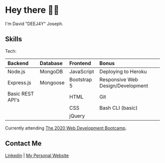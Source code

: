 # Hey there 👋👀

I'm David "DEEJ4Y" Joseph.

## Skills

Tech:

| **Backend**      | **Database** | **Frontend** | **Bonus**                         |
| :--------------- | :----------- | :----------- | :-------------------------------- |
| Node.js          | MongoDB      | JavaScript   | Deploying to Heroku               |
| Express.js       | Mongoose     | Bootstrap 5  | Responsive Web Design/Development |
| Basic REST API's |              | HTML         | Git                               |
|                  |              | CSS          | Bash CLI (basic)                  |
|                  |              | jQuery       |                                   |

Currently attending [The 2020 Web Development Bootcamp](https://www.udemy.com/course/the-complete-web-development-bootcamp/).

## Contact Me

[Linkedin](https://www.linkedin.com/in/david-joseph-75a7b71b5/) | [My Personal Website](https://deej4y.github.io/DEEJ4Y/)
